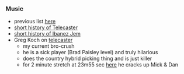 
### Music

* previous list [here](./srbaker_FEB_2021.md)
* [short history of Telecaster](https://www.youtube.com/watch?v=_hWH5Eo9W0k)
* [short history of Ibanez Jem](https://www.youtube.com/watch?v=c0WHcvKzvA0)
* Greg Koch on [telecaster](https://www.youtube.com/watch?v=AAPN5aE76mY)
    - my current bro-crush
    - he is a sick player (Brad Paisley level) and truly hilarious 
    - does the country hybrid picking thing and is just killer
    - for 2 minute stretch at 23m55 sec [here](https://www.youtube.com/watch?v=yQqPQ49zbh8) he cracks up Mick & Dan
